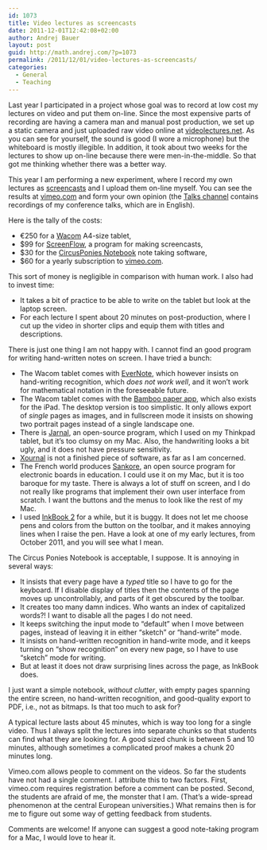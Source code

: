 ```yaml
---
id: 1073
title: Video lectures as screencasts
date: 2011-12-01T12:42:08+02:00
author: Andrej Bauer
layout: post
guid: http://math.andrej.com/?p=1073
permalink: /2011/12/01/video-lectures-as-screencasts/
categories:
  - General
  - Teaching
---
```

Last year I participated in a project whose goal was to record at low cost my lectures on video and put them on-line. Since the most expensive parts of recording are having a camera man and manual post production, we set up a static camera and just uploaded raw video online at [videolectures.net](http://videolectures.net/logikainmnozice2010_ljubljana/). As you can see for yourself, the sound is good (I wore a microphone) but the whiteboard is mostly illegible. In addition, it took about two weeks for the lectures to show up on-line because there were men-in-the-middle. So that got me thinking whether there was a better way.  
<!--more-->

  
This year I am performing a new experiment, where I record my own lectures as [screencasts](http://en.wikipedia.org/wiki/Screencast) and I upload them on-line myself. You can see the results at [vimeo.com](http://vimeo.com/andrejbauer) and form your own opinion (the [Talks channel](http://vimeo.com/channels/251330) contains recordings of my conference talks, which are in English).

Here is the tally of the costs:

  * €250 for a [Wacom](http://www.wacom.com/) A4-size tablet,
  * $99 for [ScreenFlow](http://www.telestream.net/screen-flow/), a program for making screencasts,
  * $30 for the [CircusPonies Notebook](http://www.circusponies.com/) note taking software,
  * $60 for a yearly subscription to [vimeo.com](http://vimeo.com/andrejbauer).

This sort of money is negligible in comparison with human work. I also had to invest time:

  * It takes a bit of practice to be able to write on the tablet but look at the laptop screen.
  * For each lecture I spent about 20 minutes on post-production, where I cut up the video in shorter clips and equip them with titles and descriptions.

There is just one thing I am not happy with. I cannot find an good program for writing hand-written notes on screen. I have tried a bunch:

  * The Wacom tablet comes with [EverNote](http://blog.evernote.com/2010/02/16/the-wacom-pen-tablet-and-evernote/), which however insists on hand-writing recognition, which _does not work well_, and it won&#8217;t work for mathematical notation in the foreseeable future.
  * The Wacom tablet comes with the [Bamboo paper app](http://www.wacom.com/en/Products/Bamboo/BambooPaper/Desktop.aspx), which also exists for the iPad. The desktop version is too simplistic. It only allows export of _single_ pages as images, and in fullscreen mode it insists on showing two portrait pages instead of a single landscape one.
  * There is [Jarnal](http://www.dklevine.com/general/software/tc1000/jarnal.htm), an open-source program, which I used on my Thinkpad tablet, but it&#8217;s too clumsy on my Mac. Also, the handwriting looks a bit ugly, and it does not have pressure sensitivity.
  * [Xournal](http://xournal.sourceforge.net/) is not a finished piece of software, as far as I am concerned.
  * The French world produces [Sankore](http://getuniboard.com/), an open source program for electronic boards in education. I could use it on my Mac, but it is too baroque for my taste. There is always a lot of stuff on screen, and I do not really like programs that implement their own user interface from scratch. I want the buttons and the menus to look like the rest of my Mac.
  * I used [InkBook 2](http://www.magesw.com/inkbook/) for a while, but it is buggy. It does not let me choose pens and colors from the button on the toolbar, and it makes annoying lines when I raise the pen. Have a look at one of my early lectures, from October 2011, and you will see what I mean.

The Circus Ponies Notebook is acceptable, I suppose. It is annoying in several ways:

  * It insists that every page have a _typed_ title so I have to go for the keyboard. If I disable display of titles then the contents of the page moves up uncontrollably, and parts of it get obscured by the toolbar.
  * It creates too many damn indices. Who wants an index of capitalized words?! I want to disable all the pages I do not need.
  * It keeps switching the input mode to &#8220;default&#8221; when I move between pages, instead of leaving it in either &#8220;sketch&#8221; or &#8220;hand-write&#8221; mode.
  * It insists on hand-written recognition in hand-write mode, and it keeps turning on &#8220;show recognition&#8221; on every new page, so I have to use &#8220;sketch&#8221; mode for writing.
  * But at least it does not draw surprising lines across the page, as InkBook does.

I just want a simple notebook, _without clutter_, with empty pages spanning the entire screen, no hand-written recognition, and good-quality export to PDF, i.e., not as bitmaps. Is that too much to ask for?

A typical lecture lasts about 45 minutes, which is way too long for a single video. Thus I always split the lectures into separate chunks so that students can find what they are looking for. A good sized chunk is between 5 and 10 minutes, although sometimes a complicated proof makes a chunk 20 minutes long.

Vimeo.com allows people to comment on the videos. So far the students have not had a single comment. I attribute this to two factors. First, vimeo.com requires registration before a comment can be posted. Second, the students are afraid of me, the monster that I am. (That&#8217;s a wide-spread phenomenon at the central European universities.) What remains then is for me to figure out some way of getting feedback from students.

Comments are welcome! If anyone can suggest a good note-taking program for a Mac, I would love to hear it.